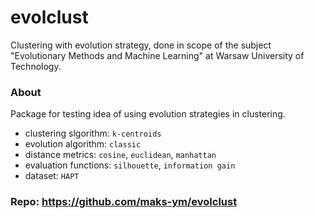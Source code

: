 # evolclust

Clustering with evolution strategy, 
done in scope of the subject "Evolutionary Methods and Machine Learning"
at Warsaw University of Technology.

### About

Package for testing idea of using evolution strategies in clustering.

- clustering slgorithm: `k-centroids`
- evolution algorithm: `classic`
- distance metrics: `cosine`, `euclidean`, `manhattan`
- evaluation functions: `silhouette`, `information gain`
- dataset: `HAPT`

### Repo: https://github.com/maks-ym/evolclust